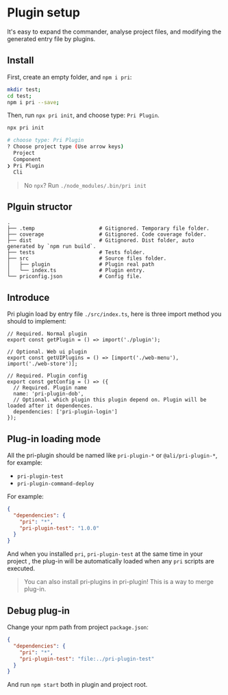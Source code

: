 # Plugin setup

It's easy to expand the commander, analyse project files, and modifying the generated entry file by plugins.

## Install

First, create an empty folder, and `npm i pri`:

```bash
mkdir test;
cd test;
npm i pri --save;
```

Then, run `npx pri init`, and choose type: `Pri Plugin`.

```bash
npx pri init

# choose type: Pri Plugin
? Choose project type (Use arrow keys)
  Project
  Component
❯ Pri Plugin
  Cli
```

> No `npx`? Run `./node_modules/.bin/pri init`

## Plguin structor

```
.
├── .temp                     # Gitignored. Temporary file folder.
├── coverage                  # Gitignored. Code coverage folder.
├── dist                      # Gitignored. Dist folder, auto generated by `npm run build`.
├── tests                     # Tests folder.
├── src                       # Source files folder.
│   ├── plugin                # Plugin real path
│   └── index.ts              # Plugin entry.
└── priconfig.json            # Config file.
```

## Introduce

Pri plugin load by entry file `./src/index.ts`, here is three import method you should to implement:

```tsx
// Required. Normal plugin
export const getPlugin = () => import('./plugin');

// Optional. Web ui plugin
export const getUIPlugins = () => [import('./web-menu'), import('./web-store')];

// Required. Plugin config
export const getConfig = () => ({
  // Required. Plugin name
  name: 'pri-plugin-dob',
  // Optional. which plugin this plugin depend on. Plugin will be loaded after it dependences.
  dependencies: ['pri-plugin-login']
});
```

## Plug-in loading mode

All the pri-plugin should be named like `pri-plugin-*` or `@ali/pri-plugin-*`, for example:

- `pri-plugin-test`
- `pri-plugin-command-deploy`

For example:

```json
{
  "dependencies": {
    "pri": "*",
    "pri-plugin-test": "1.0.0"
  }
}
```

And when you installed `pri`, `pri-plugin-test` at the same time in your project , the plug-in will be automatically loaded when any `pri` scripts are executed.

> You can also install pri-plugins in pri-plugin! This is a way to merge plug-in.

## Debug plug-in

Change your npm path from project `package.json`:

```json
{
  "dependencies": {
    "pri": "*",
    "pri-plugin-test": "file:../pri-plugin-test"
  }
}
```

And run `npm start` both in plugin and project root.
